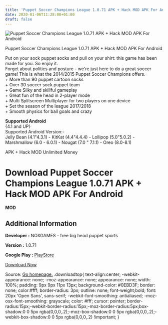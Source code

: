 ```yaml
---
title: 'Puppet Soccer Champions League 1.0.71 APK + Hack MOD APK For Android'
date: 2020-01-06T11:28:00+01:00
draft: false
---
```


![Puppet Soccer Champions League 1.0.71 APK + Hack MOD APK For Android](https://i1.wp.com/apkhome.net/wp-content/uploads/2018/07/Puppet-Soccer-Champions-League-1.0.71.png "Puppet Soccer Champions League 1.0.71 APK + Hack MOD APK For Android")

  

Puppet Soccer Champions League 1.0.71 APK + Hack MOD APK For Android

Put on your sock puppet socks and pull on your shirt: this game has been made for you. So enjoy it.  
Forget about politics and posture - we're just here to do a great soccer game! This is what the 2014/2015 Puppet Soccer Champions offers.  
\+ More than 90 puppet cartoon socks  
\+ Over 30 soccer sock puppet team  
\+ Game Silky and skillful gameplay  
\+ Great fun of the head in 2-player mode  
\+ Multi Splitscreen Multiplayer for two players on one device  
\+ Set the season of the league 2017/2018  
\+ Smooth physics for ball goals and crazy

**Supported Android**  
{4.1 and UP}  
Supported Android Version:-  
Jelly Bean (4.1"4.3.1) - KitKat (4.4"4.4.4) - Lollipop (5.0"5.0.2) - Marshmallow (6.0 - 6.0.1) - Nougat (7.0 " 7.1.1) - Oreo (8.0-8.1)

APK + Hack MOD Unlimited Money

Download Puppet Soccer Champions League 1.0.71 APK + Hack MOD APK For Android
=============================================================================

**MOD**

Additional Information
----------------------

**Developer :** NOXGAMES - free big head puppet sports

**Version :** 1.0.71

**Google Play :** [PlayStore](https://play.google.com/store/apps/details?id=air.com.noxgames.PuppetSoccerChampions)

  

[Download Now](https://store4app.co/post/puppet-soccer-champions-league-1-0-71-apk-hack-mod-apk-for-android_1573672111)

  
Source: [Go homepage.](https://store4app.co/post/puppet-soccer-champions-league-1-0-71-apk-hack-mod-apk-for-android_1573672111) .downloadtop{ text-align:center; -webkit-appearance: none; -moz-appearance: none; appearance: none; width: 100%; padding: 9px 9px 11px 13px; background-color: #0EBD3F; border: none; color:#fff; border-radius: 3px; outline: none; font-weight;bold; font: 20px 'Open Sans', sans-serif; -webkit-font-smoothing: antialiased; -moz-osx-font-smoothing: grayscale; color: #fff; cursor: pointer; border-radius:15px;-webkit-border-radius:15px;-moz-border-radius:5px;box-shadow:0 0 5px rgba(0,0,0,.2);-moz-box-shadow:0 0 5px rgba(0,0,0,.2);-webkit-box-shadow:0 0 5px rgba(0,0,0,.2) !important; }